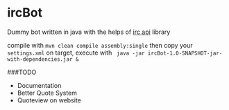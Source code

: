 ircBot
======

Dummy bot written in java with the helps of [irc api](https://code.google.com/p/irc-api/) library

compile with `mvn clean compile assembly:single` then copy your `settings.xml` on target, execute with ` java -jar ircBot-1.0-SNAPSHOT-jar-with-dependencies.jar &`

###TODO
* Documentation
* Better Quote System
* Quoteview on website
